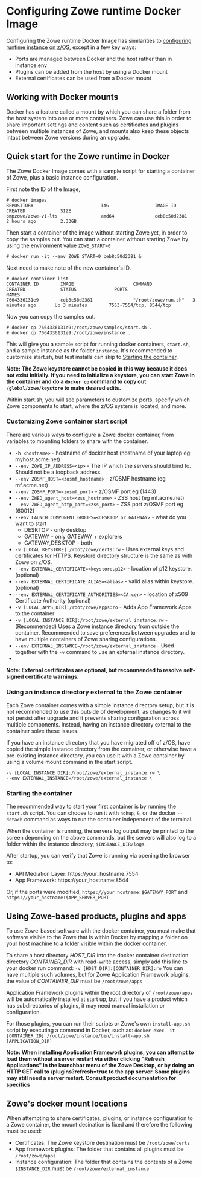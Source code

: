 # Configuring Zowe runtime Docker Image

Configuring the Zowe runtime Docker Image has similarities to [configuring runtime instance on z/OS](configure-instance-directory.md), except in a few key ways:

- Ports are managed between Docker and the host rather than in instance.env
- Plugins can be added from the host by using a Docker mount
- External certificates can be used from a Docker mount

## Working with Docker mounts

Docker has a feature called a mount by which you can share a folder from the host system into one or more containers.
Zowe can use this in order to share important settings and content such as certificates and plugins between multiple instances of Zowe, and mounts also keep these objects intact between Zowe versions during an upgrade.

## Quick start for the Zowe runtime in Docker

The Zowe Docker Image comes with a sample script for starting a container of Zowe, plus a basic instance configuration.

First note the ID of the Image,

```
# docker images
REPOSITORY                         TAG                 IMAGE ID            CREATED             SIZE
ompzowe/zowe-v1-lts                amd64               ceb8c50d2381        2 hours ago         2.33GB
```

Then start a container of the image without starting Zowe yet, in order to copy the samples out.
You can start a container without starting Zowe by using the environment value `ZOWE_START=0`

```
# docker run -it --env ZOWE_START=0 ceb8c50d2381 &
```

Next need to make note of the new container's ID.

```
# docker container list
CONTAINER ID        IMAGE                      COMMAND               CREATED             STATUS              PORTS                                                            NAMES
7664336131e9        ceb8c50d2381               "/root/zowe/run.sh"   3 minutes ago       Up 3 minutes        7553-7554/tcp, 8544/tcp    
```

Now you can copy the samples out.

```
# docker cp 7664336131e9:/root/zowe/samples/start.sh .
# docker cp 7664336131e9:/root/zowe/instance .
```

This will give you a sample script for running docker containers, `start.sh`, and a sample instance as the folder `instance`.
It's recommended to customize start.sh, but test installs can skip to [Starting the container](#starting-the-container).

**Note: The Zowe keystore cannot be copied in this way because it does not exist initially. If you need to initialize a keystore, you can start Zowe in the container and do a `docker cp` command to copy out `/global/zowe/keystore` to make desired edits.**

Within start.sh, you will see parameters to customize ports, specify which Zowe components to start, where the z/OS system is located, and more.

### Customizing Zowe container start script
There are various ways to configure a Zowe docker container, from variables to mounting folders to share with the container.

- `-h <hostname>` - hostname of docker host (hostname of your laptop eg: myhost.acme.net)
- `--env ZOWE_IP_ADDRESS=<ip>` - The IP which the servers should bind to. Should not be a loopback address.
- `--env ZOSMF_HOST=<zosmf_hostname>` - z/OSMF hostname (eg mf.acme.net)
- `--env ZOSMF_PORT=<zosmf_port>` - z/OSMF port eg (1443)
- `--env ZWED_agent_host=<zss_hostname>` - ZSS host (eg mf.acme.net)
- `--env ZWED_agent_http_port=<zss_port>` - ZSS port z/OSMF port eg (60012)
- `--env LAUNCH_COMPONENT_GROUPS=<DESKTOP or GATEWAY>` - what do you want to start
  - DESKTOP - only desktop
  - GATEWAY - only GATEWAY + explorers
  - GATEWAY,DESKTOP - both
- `-v [LOCAL_KEYSTORE]:/root/zowe/certs:rw` - Uses external keys and certificates for HTTPS. Keystore directory structure is the same as with Zowe on z/OS.
- `--env EXTERNAL_CERTIFICATE=<keystore.p12>` - location of p12 keystore. (optional)
- `--env EXTERNAL_CERTIFICATE_ALIAS=<alias>` - valid alias within keystore. (optional)
- `--env EXTERNAL_CERTIFICATE_AUTHORITIES=<CA.cer>` - location of x509 Certificate Authority (optional)
- `-v [LOCAL_APPS_DIR]:/root/zowe/apps:ro` - Adds App Framework Apps to the container
- `-v [LOCAL_INSTANCE_DIR]:/root/zowe/external_instance:rw` - (Recommended) Uses a Zowe instance directory from outside the container. Recommended to save preferences between upgrades and to have multiple containers of Zowe sharing configurations.
- `--env EXTERNAL_INSTANCE=/root/zowe/external_instance` - Used together with the `-v` command to use an external instance directory.
- 

**Note: External certificates are optional, but recommended to resolve self-signed certificate warnings.**

### Using an instance directory external to the Zowe container
Each Zowe container comes with a simple instance directory setup, but it is not recommended to use this outside of development, as changes to it will not persist after upgrade and it prevents sharing configuration across multiple components.
Instead, having an instance directory external to the container solve these issues.

If you have an instance directory that you have migrated off of z/OS, have copied the simple instance directory from the container, or otherwise have a pre-existing instance directory, you can use it with a Zowe container by using a volume mount command in the start script.

```
-v [LOCAL_INSTANCE_DIR]:/root/zowe/external_instance:rw \
--env EXTERNAL_INSTANCE=/root/zowe/external_instance \
```

### Starting the container
The recommended way to start your first container is by running the `start.sh` script.
You can choose to run it with `nohup`, `&`, or the docker `--detach` command as ways to run the container independent of the terminal.

When the container is running, the servers log output may be printed to the screen depending on the above commands, but the servers will also log to a folder within the instance directory, `$INSTANCE_DIR/logs`.

After startup, you can verify that Zowe is running via opening the browser to:
 - API Mediation Layer: https://your_hostname:7554
 - App Framework: https://your_hostname:8544

Or, if the ports were modified, `https://your_hostname:$GATEWAY_PORT` and `https://your_hostname:$APP_SERVER_PORT`

## Using Zowe-based products, plugins and apps 
To use Zowe-based software with the docker container, you must make that software visible to the Zowe that is within Docker by mapping a folder on your host machine to a folder visible within the docker container.

To share a host directory *HOST_DIR* into the docker container destination directory *CONTAINER_DIR* with read-write access, simply add this line to your docker run command: `-v [HOST_DIR]:[CONTAINER_DIR]:ro`
You can have multiple such volumes, but for Zowe Application Framework plugins, the value of *CONTAINER_DIR* must be `/root/zowe/apps`

Application Framework plugins within the root directory of ```/root/zowe/apps``` will be automatically installed at start up, but if you have a product which has subdirectories of plugins, it may need manual installation or configuration.

For those plugins, you can run their scripts or Zowe's own `install-app.sh` script by executing a command in Docker, such as:
```docker exec -it [CONTAINER_ID] /root/zowe/instance/bin/install-app.sh [APPLICATION_DIR]```

**Note: When installing Application Framework plugins, you can attempt to load them without a server restart via either clicking "Refresh Applications" in the launchbar menu of the Zowe Desktop, or by doing an HTTP GET call to /plugins?refresh=true to the app server. Some plugins may still need a server restart. Consult product documentation for specifics**

## Zowe's docker mount locations

When attempting to share certificates, plugins, or instance configuration to a Zowe container, the mount desination is fixed and therefore the following must be used:

- Certificates: The Zowe keystore destination must be `/root/zowe/certs`
- App framework plugins: The folder that contains all plugins must be `/root/zowe/apps`
- Instance configuration: The folder that contains the contents of a Zowe `$INSTANCE_DIR` must be `/root/zowe/external_instance`
